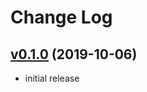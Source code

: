 # Change Log

## [v0.1.0](https://github.com/JarryShaw/lorem.js/tree/v0.1.0) (2019-10-06)

* initial release
